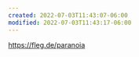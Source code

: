 ```yaml
---
created: 2022-07-03T11:43:07-06:00
modified: 2022-07-03T11:43:17-06:00
---
```


https://fleg.de/paranoia
